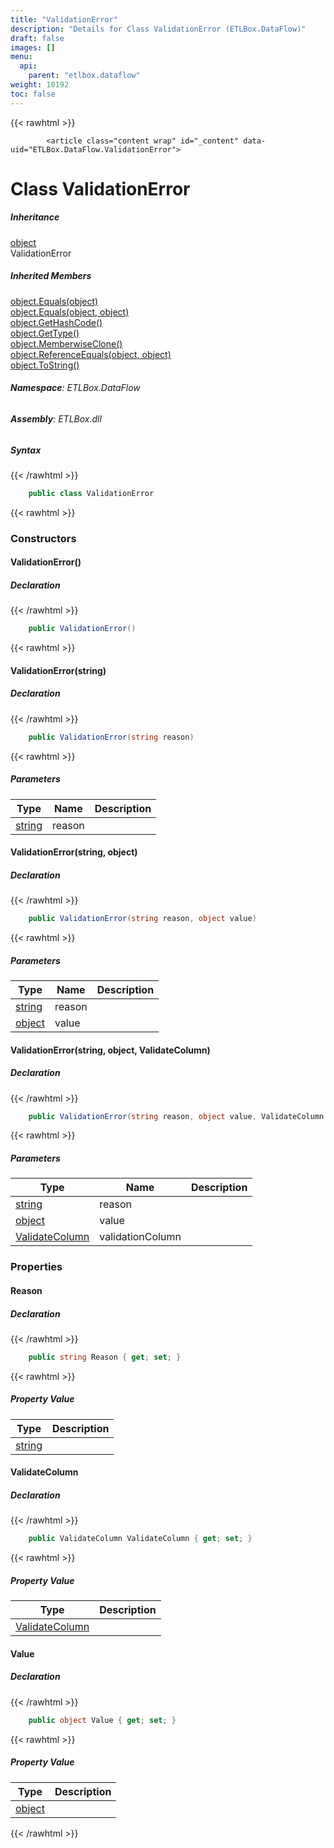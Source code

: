 ```yaml
---
title: "ValidationError"
description: "Details for Class ValidationError (ETLBox.DataFlow)"
draft: false
images: []
menu:
  api:
    parent: "etlbox.dataflow"
weight: 10192
toc: false
---
```


{{< rawhtml >}}

            <article class="content wrap" id="_content" data-uid="ETLBox.DataFlow.ValidationError">
  <h1 id="ETLBox_DataFlow_ValidationError" data-uid="ETLBox.DataFlow.ValidationError" class="text-break">Class ValidationError</h1>
  <div class="markdown level0 summary"></div>
  <div class="markdown level0 conceptual"></div>
  <div class="inheritance">
    <h5>Inheritance</h5>
    <div class="level0"><a class="xref" href="https://learn.microsoft.com/dotnet/api/system.object">object</a></div>
    <div class="level1"><span class="xref">ValidationError</span></div>
  </div>
  <div class="inheritedMembers">
    <h5>Inherited Members</h5>
    <div>
      <a class="xref" href="https://learn.microsoft.com/dotnet/api/system.object.equals#system-object-equals(system-object)">object.Equals(object)</a>
    </div>
    <div>
      <a class="xref" href="https://learn.microsoft.com/dotnet/api/system.object.equals#system-object-equals(system-object-system-object)">object.Equals(object, object)</a>
    </div>
    <div>
      <a class="xref" href="https://learn.microsoft.com/dotnet/api/system.object.gethashcode">object.GetHashCode()</a>
    </div>
    <div>
      <a class="xref" href="https://learn.microsoft.com/dotnet/api/system.object.gettype">object.GetType()</a>
    </div>
    <div>
      <a class="xref" href="https://learn.microsoft.com/dotnet/api/system.object.memberwiseclone">object.MemberwiseClone()</a>
    </div>
    <div>
      <a class="xref" href="https://learn.microsoft.com/dotnet/api/system.object.referenceequals">object.ReferenceEquals(object, object)</a>
    </div>
    <div>
      <a class="xref" href="https://learn.microsoft.com/dotnet/api/system.object.tostring">object.ToString()</a>
    </div>
  </div>
<h6><strong>Namespace</strong>: ETLBox.DataFlow</h6>
  <h6><strong>Assembly</strong>: ETLBox.dll</h6>
  <h5 id="ETLBox_DataFlow_ValidationError_syntax">Syntax</h5>
{{< /rawhtml >}}

```C#
    public class ValidationError
```

{{< rawhtml >}}
  <h3 id="constructors">Constructors
</h3>
  <a id="ETLBox_DataFlow_ValidationError__ctor_" data-uid="ETLBox.DataFlow.ValidationError.#ctor*"></a>
  <h4 id="ETLBox_DataFlow_ValidationError__ctor" data-uid="ETLBox.DataFlow.ValidationError.#ctor">ValidationError()</h4>
  <div class="markdown level1 summary"></div>
  <div class="markdown level1 conceptual"></div>
  <h5 class="declaration">Declaration</h5>
{{< /rawhtml >}}

```C#
    public ValidationError()
```

{{< rawhtml >}}
  <a id="ETLBox_DataFlow_ValidationError__ctor_" data-uid="ETLBox.DataFlow.ValidationError.#ctor*"></a>
  <h4 id="ETLBox_DataFlow_ValidationError__ctor_System_String_" data-uid="ETLBox.DataFlow.ValidationError.#ctor(System.String)">ValidationError(string)</h4>
  <div class="markdown level1 summary"></div>
  <div class="markdown level1 conceptual"></div>
  <h5 class="declaration">Declaration</h5>
{{< /rawhtml >}}

```C#
    public ValidationError(string reason)
```

{{< rawhtml >}}
  <h5 class="parameters">Parameters</h5>
  <table class="table table-bordered table-condensed">
    <thead>
      <tr>
        <th>Type</th>
        <th>Name</th>
        <th>Description</th>
      </tr>
    </thead>
    <tbody>
      <tr>
        <td><a class="xref" href="https://learn.microsoft.com/dotnet/api/system.string">string</a></td>
        <td><span class="parametername">reason</span></td>
        <td></td>
      </tr>
    </tbody>
  </table>
  <a id="ETLBox_DataFlow_ValidationError__ctor_" data-uid="ETLBox.DataFlow.ValidationError.#ctor*"></a>
  <h4 id="ETLBox_DataFlow_ValidationError__ctor_System_String_System_Object_" data-uid="ETLBox.DataFlow.ValidationError.#ctor(System.String,System.Object)">ValidationError(string, object)</h4>
  <div class="markdown level1 summary"></div>
  <div class="markdown level1 conceptual"></div>
  <h5 class="declaration">Declaration</h5>
{{< /rawhtml >}}

```C#
    public ValidationError(string reason, object value)
```

{{< rawhtml >}}
  <h5 class="parameters">Parameters</h5>
  <table class="table table-bordered table-condensed">
    <thead>
      <tr>
        <th>Type</th>
        <th>Name</th>
        <th>Description</th>
      </tr>
    </thead>
    <tbody>
      <tr>
        <td><a class="xref" href="https://learn.microsoft.com/dotnet/api/system.string">string</a></td>
        <td><span class="parametername">reason</span></td>
        <td></td>
      </tr>
      <tr>
        <td><a class="xref" href="https://learn.microsoft.com/dotnet/api/system.object">object</a></td>
        <td><span class="parametername">value</span></td>
        <td></td>
      </tr>
    </tbody>
  </table>
  <a id="ETLBox_DataFlow_ValidationError__ctor_" data-uid="ETLBox.DataFlow.ValidationError.#ctor*"></a>
  <h4 id="ETLBox_DataFlow_ValidationError__ctor_System_String_System_Object_ETLBox_ValidateColumn_" data-uid="ETLBox.DataFlow.ValidationError.#ctor(System.String,System.Object,ETLBox.ValidateColumn)">ValidationError(string, object, ValidateColumn)</h4>
  <div class="markdown level1 summary"></div>
  <div class="markdown level1 conceptual"></div>
  <h5 class="declaration">Declaration</h5>
{{< /rawhtml >}}

```C#
    public ValidationError(string reason, object value, ValidateColumn validationColumn)
```

{{< rawhtml >}}
  <h5 class="parameters">Parameters</h5>
  <table class="table table-bordered table-condensed">
    <thead>
      <tr>
        <th>Type</th>
        <th>Name</th>
        <th>Description</th>
      </tr>
    </thead>
    <tbody>
      <tr>
        <td><a class="xref" href="https://learn.microsoft.com/dotnet/api/system.string">string</a></td>
        <td><span class="parametername">reason</span></td>
        <td></td>
      </tr>
      <tr>
        <td><a class="xref" href="https://learn.microsoft.com/dotnet/api/system.object">object</a></td>
        <td><span class="parametername">value</span></td>
        <td></td>
      </tr>
      <tr>
        <td><a class="xref" href="/api/etlbox/validatecolumn">ValidateColumn</a></td>
        <td><span class="parametername">validationColumn</span></td>
        <td></td>
      </tr>
    </tbody>
  </table>
  <h3 id="properties">Properties
</h3>
  <a id="ETLBox_DataFlow_ValidationError_Reason_" data-uid="ETLBox.DataFlow.ValidationError.Reason*"></a>
  <h4 id="ETLBox_DataFlow_ValidationError_Reason" data-uid="ETLBox.DataFlow.ValidationError.Reason">Reason</h4>
  <div class="markdown level1 summary"></div>
  <div class="markdown level1 conceptual"></div>
  <h5 class="declaration">Declaration</h5>
{{< /rawhtml >}}

```C#
    public string Reason { get; set; }
```

{{< rawhtml >}}
  <h5 class="propertyValue">Property Value</h5>
  <table class="table table-bordered table-condensed">
    <thead>
      <tr>
        <th>Type</th>
        <th>Description</th>
      </tr>
    </thead>
    <tbody>
      <tr>
        <td><a class="xref" href="https://learn.microsoft.com/dotnet/api/system.string">string</a></td>
        <td></td>
      </tr>
    </tbody>
  </table>
  <a id="ETLBox_DataFlow_ValidationError_ValidateColumn_" data-uid="ETLBox.DataFlow.ValidationError.ValidateColumn*"></a>
  <h4 id="ETLBox_DataFlow_ValidationError_ValidateColumn" data-uid="ETLBox.DataFlow.ValidationError.ValidateColumn">ValidateColumn</h4>
  <div class="markdown level1 summary"></div>
  <div class="markdown level1 conceptual"></div>
  <h5 class="declaration">Declaration</h5>
{{< /rawhtml >}}

```C#
    public ValidateColumn ValidateColumn { get; set; }
```

{{< rawhtml >}}
  <h5 class="propertyValue">Property Value</h5>
  <table class="table table-bordered table-condensed">
    <thead>
      <tr>
        <th>Type</th>
        <th>Description</th>
      </tr>
    </thead>
    <tbody>
      <tr>
        <td><a class="xref" href="/api/etlbox/validatecolumn">ValidateColumn</a></td>
        <td></td>
      </tr>
    </tbody>
  </table>
  <a id="ETLBox_DataFlow_ValidationError_Value_" data-uid="ETLBox.DataFlow.ValidationError.Value*"></a>
  <h4 id="ETLBox_DataFlow_ValidationError_Value" data-uid="ETLBox.DataFlow.ValidationError.Value">Value</h4>
  <div class="markdown level1 summary"></div>
  <div class="markdown level1 conceptual"></div>
  <h5 class="declaration">Declaration</h5>
{{< /rawhtml >}}

```C#
    public object Value { get; set; }
```

{{< rawhtml >}}
  <h5 class="propertyValue">Property Value</h5>
  <table class="table table-bordered table-condensed">
    <thead>
      <tr>
        <th>Type</th>
        <th>Description</th>
      </tr>
    </thead>
    <tbody>
      <tr>
        <td><a class="xref" href="https://learn.microsoft.com/dotnet/api/system.object">object</a></td>
        <td></td>
      </tr>
    </tbody>
  </table>

{{< /rawhtml >}}
